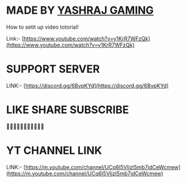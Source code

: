 # MADE BY [YASHRAJ GAMING](https://m.youtube.com/channel/UCq6l5VljzI5mb7jdCeWcmew)
How to setit up video totorial!

Link:- [https://www.youtube.com/watch?v=y1KrR7WFzQk](https://www.youtube.com/watch?v=y1KrR7WFzQk)

# SUPPORT SERVER
LINK:- [https://discord.gg/6BvpKYd](https://discord.gg/6BvpKYd)

# LIKE SHARE SUBSCRIBE
🎃🎃🎃🎃🎃🎃🎃🎃🎃🎃🎃
# YT CHANNEL LINK

LINK:- [https://m.youtube.com/channel/UCq6l5VljzI5mb7jdCeWcmew](https://m.youtube.com/channel/UCq6l5VljzI5mb7jdCeWcmew)
